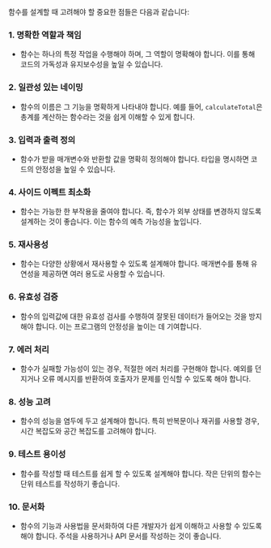 함수를 설계할 때 고려해야 할 중요한 점들은 다음과 같습니다:

### 1. **명확한 역할과 책임**

- 함수는 하나의 특정 작업을 수행해야 하며, 그 역할이 명확해야 합니다. 이를 통해 코드의 가독성과 유지보수성을 높일 수 있습니다.

### 2. **일관성 있는 네이밍**

- 함수의 이름은 그 기능을 명확하게 나타내야 합니다. 예를 들어, `calculateTotal`은 총계를 계산하는 함수라는 것을 쉽게 이해할 수 있게 합니다.

### 3. **입력과 출력 정의**

- 함수가 받을 매개변수와 반환할 값을 명확히 정의해야 합니다. 타입을 명시하면 코드의 안정성을 높일 수 있습니다.

### 4. **사이드 이펙트 최소화**

- 함수는 가능한 한 부작용을 줄여야 합니다. 즉, 함수가 외부 상태를 변경하지 않도록 설계하는 것이 좋습니다. 이는 함수의 예측 가능성을 높입니다.

### 5. **재사용성**

- 함수는 다양한 상황에서 재사용할 수 있도록 설계해야 합니다. 매개변수를 통해 유연성을 제공하면 여러 용도로 사용할 수 있습니다.

### 6. **유효성 검증**

- 함수의 입력값에 대한 유효성 검사를 수행하여 잘못된 데이터가 들어오는 것을 방지해야 합니다. 이는 프로그램의 안정성을 높이는 데 기여합니다.

### 7. **에러 처리**

- 함수가 실패할 가능성이 있는 경우, 적절한 에러 처리를 구현해야 합니다. 예외를 던지거나 오류 메시지를 반환하여 호출자가 문제를 인식할 수 있도록 해야 합니다.

### 8. **성능 고려**

- 함수의 성능을 염두에 두고 설계해야 합니다. 특히 반복문이나 재귀를 사용할 경우, 시간 복잡도와 공간 복잡도를 고려해야 합니다.

### 9. **테스트 용이성**

- 함수를 작성할 때 테스트를 쉽게 할 수 있도록 설계해야 합니다. 작은 단위의 함수는 단위 테스트를 작성하기 좋습니다.

### 10. **문서화**

- 함수의 기능과 사용법을 문서화하여 다른 개발자가 쉽게 이해하고 사용할 수 있도록 해야 합니다. 주석을 사용하거나 API 문서를 작성하는 것이 좋습니다.

